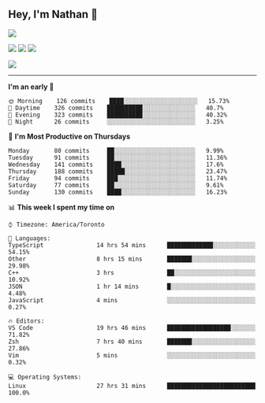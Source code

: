 ## Hey, I'm Nathan 👋

![](https://visitor-badge.laobi.icu/badge?page_id=nathan13888.visiter.badge)

[![](https://img.shields.io/badge/OS-Ubuntu-blue?style=flat-square&logo=ubuntu&logoColor=white)](https://en.wikipedia.org/wiki/Linux)
[![](https://img.shields.io/badge/Editor-VSCodeInsiders-blue?style=flat-square&logo=visual-studio-code&logoColor=white)](https://code.visualstudio.com/)
[![](https://img.shields.io/badge/Editor-Neovim-blue?style=flat-square&logo=vim&logoColor=white)](https://github.com/neovim/neovim)

![](https://github-readme-stats.vercel.app/api?username=Nathan13888&show_icons=true&theme=dracula&hide=stars&count_private=true)

---

<!--START_SECTION:waka-->
**I'm an early 🐤** 

```text
🌞 Morning    126 commits    ████░░░░░░░░░░░░░░░░░░░░░   15.73% 
🌆 Daytime    326 commits    ██████████░░░░░░░░░░░░░░░   40.7% 
🌃 Evening    323 commits    ██████████░░░░░░░░░░░░░░░   40.32% 
🌙 Night      26 commits     ░░░░░░░░░░░░░░░░░░░░░░░░░   3.25%

```
📅 **I'm Most Productive on Thursdays** 

```text
Monday       80 commits     ██░░░░░░░░░░░░░░░░░░░░░░░   9.99% 
Tuesday      91 commits     ██░░░░░░░░░░░░░░░░░░░░░░░   11.36% 
Wednesday    141 commits    ████░░░░░░░░░░░░░░░░░░░░░   17.6% 
Thursday     188 commits    █████░░░░░░░░░░░░░░░░░░░░   23.47% 
Friday       94 commits     ███░░░░░░░░░░░░░░░░░░░░░░   11.74% 
Saturday     77 commits     ██░░░░░░░░░░░░░░░░░░░░░░░   9.61% 
Sunday       130 commits    ████░░░░░░░░░░░░░░░░░░░░░   16.23%

```


📊 **This week I spent my time on** 

```text
⌚︎ Timezone: America/Toronto

💬 Languages: 
TypeScript               14 hrs 54 mins      █████████████░░░░░░░░░░░░   54.15% 
Other                    8 hrs 15 mins       ███████░░░░░░░░░░░░░░░░░░   29.98% 
C++                      3 hrs               ██░░░░░░░░░░░░░░░░░░░░░░░   10.92% 
JSON                     1 hr 14 mins        █░░░░░░░░░░░░░░░░░░░░░░░░   4.48% 
JavaScript               4 mins              ░░░░░░░░░░░░░░░░░░░░░░░░░   0.27%

🔥 Editors: 
VS Code                  19 hrs 46 mins      ██████████████████░░░░░░░   71.82% 
Zsh                      7 hrs 40 mins       ███████░░░░░░░░░░░░░░░░░░   27.86% 
Vim                      5 mins              ░░░░░░░░░░░░░░░░░░░░░░░░░   0.32%

💻 Operating Systems: 
Linux                    27 hrs 31 mins      █████████████████████████   100.0%

```


<!--END_SECTION:waka-->
